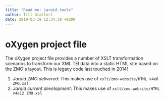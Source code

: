 ```yaml
---
title: "Read me: jaraid_tools"
author: Till Grallert
date: 2019-03-19 12:34:39 +0200
---
```


# oXygen project file

The oXygen project file provides a number of XSLT transformation scenarios to transform our XML TEI data into a static HTML site based on the ZMO's layout. This is legacy code last touched in 2014!

1. *Jaraid ZMO delivered*: This makes use of `xslt/zmo-website/HTML v4e6 ZMO.xsl`
2. *Jaraid current development*: This makes use of `xslt/zmo-website/HTML v4e12 ZMO.xsl`